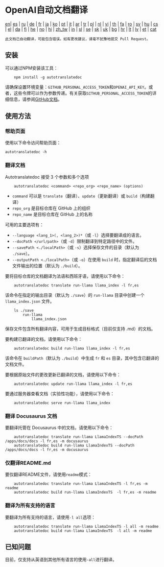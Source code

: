 
# OpenAI自动文档翻译

[en](../README.md)| [es](/i18n/README_es.md) | [ru](/i18n/README_ru.md) | [de](/i18n/README_de.md) | [fr](/i18n/README_fr.md) | [ja](/i18n/README_ja.md) | [ko](/i18n/README_ko.md) | [pt](/i18n/README_pt.md) | [it](/i18n/README_it.md) | [ar](/i18n/README_ar.md) | [tr](/i18n/README_tr.md) | [pl](/i18n/README_pl.md) | [nl](/i18n/README_nl.md) | [vi](/i18n/README_vi.md) | [th](/i18n/README_th.md) | [fa](/i18n/README_fa.md) | [ro](/i18n/README_ro.md) | [sv](/i18n/README_sv.md) | [hu](/i18n/README_hu.md) | [cs](/i18n/README_cs.md) | [el](/i18n/README_el.md) | [da](/i18n/README_da.md) | [fi](/i18n/README_fi.md) | [he](/i18n/README_he.md) | [no](/i18n/README_no.md) | [hi](/i18n/README_hi.md) | [zh_tw](/i18n/README_zh_tw.md) | [in](/i18n/README_in.md) | [sl](/i18n/README_sl.md) | [se](/i18n/README_se.md) | [sk](/i18n/README_sk.md) | [uk](/i18n/README_uk.md) | [bg](/i18n/README_bg.md) | [hr](/i18n/README_hr.md) | [lt](/i18n/README_lt.md) | [lv](/i18n/README_lv.md) | [et](/i18n/README_et.md) | [cat](/i18n/README_cat.md) 

```此文档已自动翻译，可能包含错误。如有更改建议，请毫不犹豫地提交 Pull Request。```


## 安装

可以通过NPM安装该工具：

```
    npm install -g autotranslatedoc
```

请确保设置环境变量：`GITHUB_PERSONAL_ACCESS_TOKEN`和`OPENAI_API_KEY`。或者，这些令牌可以作为参数传递。有关获取`GITHUB_PERSONAL_ACCESS_TOKEN`的详细信息，请参阅[GitHub文档](https://docs.github.com/en/github/authenticating-to-github/creating-a-personal-access-token)。
## 使用方法

### 帮助页面
使用以下命令访问帮助页面：
```
autotranslatedoc -h
```
### 翻译文档

Autotranslatedoc 接受 3 个参数和多个选项

```
    autotranslatedoc <command> <repo_org> <repo_name> (options)
```

- ```command``` 可以是 ```translate```（翻译）、```update```（更新翻译）或 ```build```（构建翻译）
- ```repo_org``` 是目标仓库在 GitHub 上的组织
- ```repo_name``` 是目标仓库在 GitHub 上的名称

可用的主要选项有：

- ```--language <lang_1>(, <lang_2>)*```（或 ```-l```）选择要翻译成的语言。
- ```--docPath </url/path>```（或 ```-d```）限制翻译到特定路径中的文件。
- ```--savePath <./localPath>```（或 ```-s```）选择保存文件的目录（默认为 ```./save```）。
- ```--outputPath <./localPath>```（或 ```-o```）在使用 ```build``` 时，指定翻译后的文档文件输出的位置（默认为 ```./build```）。

要将目标仓库的文档翻译为法语和西班牙语，请使用以下命令：

```
    autotranslatedoc translate run-llama llama_index -l fr,es
```

该命令在指定的输出目录（默认为 ```./save```）的 ```run-llama``` 目录中创建一个 `llama_index.json` 文件。

```
    ls ./save
        run-llama
            llama_index.json 
```

保存文件包含所有翻译内容，可用于生成目标格式（目前仅支持 .md）的文档。

要构建已翻译的文档，请使用以下命令：

```
    autotranslatedoc build run-llama llama_index -l fr,es
```

该命令在 `buildPath`（默认为 ```./build```）中生成 `fr` 和 `es` 目录，其中包含已翻译的文档文件。

要根据原始文件的更改更新已翻译的文档，请使用以下命令：

```
    autotranslatedoc update run-llama llama_index -l fr,es
```

要通过服务器查看文档（实验性功能），请使用以下命令：

```
    autotranslatedoc serve run-llama llama_index
```
### 翻译 Docusaurus 文档

要翻译托管在 Docusaurus 中的文档，请使用以下命令：

```
    autotranslatedoc translate run-llama LlamaIndexTS --docPath /apps/docs/docs -l fr,es -m docusaurus
    autotranslatedoc build run-llama LlamaIndexTS --docPath /apps/docs/docs -l fr,es -m docusaurus
```
### 仅翻译README.md

要仅翻译README文件，请使用`readme`模式：

```
    autotranslatedoc translate run-llama LlamaIndexTS -l fr,es -m readme
    autotranslatedoc build run-llama LlamaIndexTS  -l fr,es -m readme
```
### 翻译为所有支持的语言

要翻译为所有支持的语言，请使用`-l all`选项：

```
    autotranslatedoc translate run-llama LlamaIndexTS -l all -m readme
    autotranslatedoc build run-llama LlamaIndexTS  -l all -m readme
```
## 已知问题

目前，仅支持从英语到其他所有语言的使用`-all`进行翻译。
